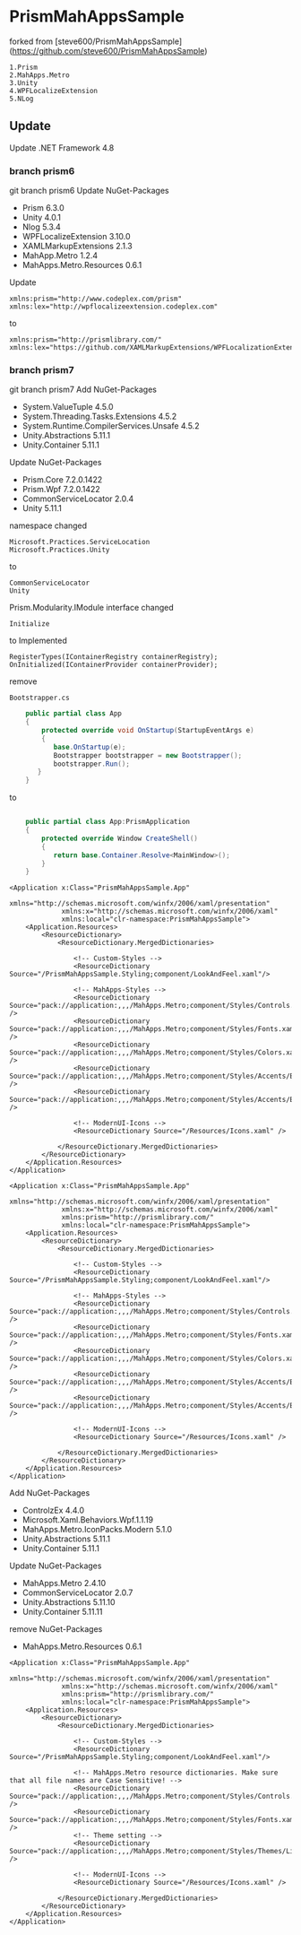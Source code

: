 # PrismMahAppsSample

forked from [steve600/PrismMahAppsSample] (https://github.com/steve600/PrismMahAppsSample)

```
1.Prism
2.MahApps.Metro
3.Unity
4.WPFLocalizeExtension
5.NLog
```

## Update
Update .NET Framework 4.8
### branch prism6
git branch prism6
Update NuGet-Packages
- Prism 6.3.0
- Unity 4.0.1
- Nlog  5.3.4
- WPFLocalizeExtension 3.10.0
- XAMLMarkupExtensions 2.1.3
- MahApp.Metro 1.2.4
- MahApps.Metro.Resources 0.6.1


Update  
```
xmlns:prism="http://www.codeplex.com/prism"
xmlns:lex="http://wpflocalizeextension.codeplex.com"
```
to 
```
xmlns:prism="http://prismlibrary.com/"
xmlns:lex="https://github.com/XAMLMarkupExtensions/WPFLocalizationExtension"
```

### branch prism7
git branch prism7
Add NuGet-Packages
- System.ValueTuple 4.5.0
- System.Threading.Tasks.Extensions 4.5.2
- System.Runtime.CompilerServices.Unsafe 4.5.2
- Unity.Abstractions 5.11.1
- Unity.Container 5.11.1

Update NuGet-Packages
- Prism.Core 7.2.0.1422
- Prism.Wpf  7.2.0.1422
- CommonServiceLocator 2.0.4
- Unity 5.11.1

namespace changed
```
Microsoft.Practices.ServiceLocation
Microsoft.Practices.Unity
```
to
```
CommonServiceLocator
Unity
```

Prism.Modularity.IModule interface changed 
```
Initialize
```
to Implemented
``` 
RegisterTypes(IContainerRegistry containerRegistry);
OnInitialized(IContainerProvider containerProvider);
```

remove 
``` 
Bootstrapper.cs
```

``` App.cs
    public partial class App
    {
        protected override void OnStartup(StartupEventArgs e)
        {
           base.OnStartup(e);
           Bootstrapper bootstrapper = new Bootstrapper();
           bootstrapper.Run();
       }
    }
```
to 
``` App.cs implemented PrismApplication

    public partial class App:PrismApplication
    {
        protected override Window CreateShell()
        {
           return base.Container.Resolve<MainWindow>();
        }
    }
```


``` App.xaml
<Application x:Class="PrismMahAppsSample.App"
             xmlns="http://schemas.microsoft.com/winfx/2006/xaml/presentation"
             xmlns:x="http://schemas.microsoft.com/winfx/2006/xaml"
             xmlns:local="clr-namespace:PrismMahAppsSample">
    <Application.Resources>
        <ResourceDictionary>
            <ResourceDictionary.MergedDictionaries>

                <!-- Custom-Styles -->
                <ResourceDictionary Source="/PrismMahAppsSample.Styling;component/LookAndFeel.xaml"/>

                <!-- MahApps-Styles -->
                <ResourceDictionary Source="pack://application:,,,/MahApps.Metro;component/Styles/Controls.xaml" />
                <ResourceDictionary Source="pack://application:,,,/MahApps.Metro;component/Styles/Fonts.xaml" />
                <ResourceDictionary Source="pack://application:,,,/MahApps.Metro;component/Styles/Colors.xaml" />
                <ResourceDictionary Source="pack://application:,,,/MahApps.Metro;component/Styles/Accents/Blue.xaml" />
                <ResourceDictionary Source="pack://application:,,,/MahApps.Metro;component/Styles/Accents/BaseLight.xaml" />

                <!-- ModernUI-Icons -->
                <ResourceDictionary Source="/Resources/Icons.xaml" />

            </ResourceDictionary.MergedDictionaries>
        </ResourceDictionary>
    </Application.Resources>
</Application>

```


``` App.xaml
<Application x:Class="PrismMahAppsSample.App"
             xmlns="http://schemas.microsoft.com/winfx/2006/xaml/presentation"
             xmlns:x="http://schemas.microsoft.com/winfx/2006/xaml"
             xmlns:prism="http://prismlibrary.com/"
             xmlns:local="clr-namespace:PrismMahAppsSample">
    <Application.Resources>
        <ResourceDictionary>
            <ResourceDictionary.MergedDictionaries>

                <!-- Custom-Styles -->
                <ResourceDictionary Source="/PrismMahAppsSample.Styling;component/LookAndFeel.xaml"/>

                <!-- MahApps-Styles -->
                <ResourceDictionary Source="pack://application:,,,/MahApps.Metro;component/Styles/Controls.xaml" />
                <ResourceDictionary Source="pack://application:,,,/MahApps.Metro;component/Styles/Fonts.xaml" />
                <ResourceDictionary Source="pack://application:,,,/MahApps.Metro;component/Styles/Colors.xaml" />
                <ResourceDictionary Source="pack://application:,,,/MahApps.Metro;component/Styles/Accents/Blue.xaml" />
                <ResourceDictionary Source="pack://application:,,,/MahApps.Metro;component/Styles/Accents/BaseLight.xaml" />

                <!-- ModernUI-Icons -->
                <ResourceDictionary Source="/Resources/Icons.xaml" />

            </ResourceDictionary.MergedDictionaries>
        </ResourceDictionary>
    </Application.Resources>
</Application>

```

Add NuGet-Packages

- ControlzEx 4.4.0
- Microsoft.Xaml.Behaviors.Wpf.1.1.19
- MahApps.Metro.IconPacks.Modern 5.1.0
- Unity.Abstractions 5.11.1
- Unity.Container 5.11.1

Update NuGet-Packages
- MahApps.Metro 2.4.10
- CommonServiceLocator 2.0.7
- Unity.Abstractions 5.11.10
- Unity.Container 5.11.11

remove NuGet-Packages
- MahApps.Metro.Resources 0.6.1


``` App.xaml
<Application x:Class="PrismMahAppsSample.App"
             xmlns="http://schemas.microsoft.com/winfx/2006/xaml/presentation"
             xmlns:x="http://schemas.microsoft.com/winfx/2006/xaml"
             xmlns:prism="http://prismlibrary.com/"
             xmlns:local="clr-namespace:PrismMahAppsSample">
    <Application.Resources>
        <ResourceDictionary>
            <ResourceDictionary.MergedDictionaries>

                <!-- Custom-Styles -->
                <ResourceDictionary Source="/PrismMahAppsSample.Styling;component/LookAndFeel.xaml"/>

                <!-- MahApps.Metro resource dictionaries. Make sure that all file names are Case Sensitive! -->
                <ResourceDictionary Source="pack://application:,,,/MahApps.Metro;component/Styles/Controls.xaml" />
                <ResourceDictionary Source="pack://application:,,,/MahApps.Metro;component/Styles/Fonts.xaml" />
                <!-- Theme setting -->
                <ResourceDictionary Source="pack://application:,,,/MahApps.Metro;component/Styles/Themes/Light.Blue.xaml" />

                <!-- ModernUI-Icons -->
                <ResourceDictionary Source="/Resources/Icons.xaml" />

            </ResourceDictionary.MergedDictionaries>
        </ResourceDictionary>
    </Application.Resources>
</Application>

```